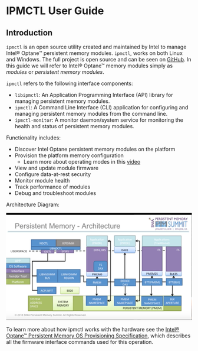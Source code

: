 # IPMCTL User Guide

## Introduction

`ipmctl` is an open source utility created and maintained by Intel to manage Intel® Optane™ persistent memory modules. `ipmctl`, works on both Linux and Windows. The full project is open source and can be seen on [GitHub](https://github.com/intel/ipmctl). In this guide we will refer to Intel® Optane™ memory modules simply as _modules_ or _persistent memory modules_.

`ipmctl` refers to the following interface components:

* `libipmctl`: An Application Programming Interface (API) library for managing persistent memory modules.
* `ipmctl`: A Command Line Interface (CLI) application for configuring and managing persistent memory modules from the command line.
* `ipmctl-monitor`: A monitor daemon/system service for monitoring the health and status of persistent memory modules.

Functionality includes:

* Discover Intel Optane persistent memory modules on the platform
* Provision the platform memory configuration
  * Learn more about operating modes in this [video](https://www.youtube.com/watch?v=gqo3gty-R4s)
* View and update module firmware
* Configure data-at-rest security
* Monitor module health
* Track performance of modules
* Debug and troubleshoot modules

Architecture Diagram:

![](.gitbook/assets/capture.PNG)

To learn more about how ipmctl works with the hardware see the [Intel® Optane™ Persistent Memory OS Provisioning Specification](https://cdrdv2.intel.com/v1/dl/getContent/634430), which describes all the firmware interface commands used for this operation.&#x20;
